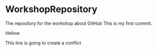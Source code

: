 # WorkshopRepository
The repository for the workshop about GitHub
This is my first commit.

Hellow


This line is going to create a conflict

